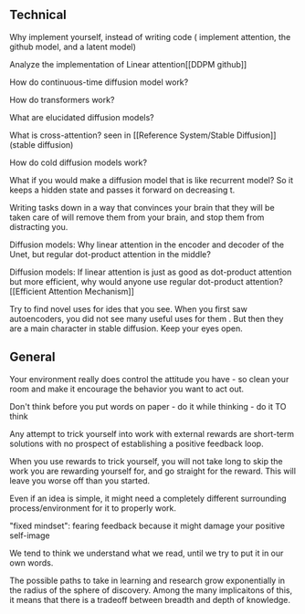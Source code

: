 
## Technical
Why implement yourself, instead of writing code
( implement attention, the github model, and a latent model)

Analyze the implementation of Linear attention[[DDPM github]]

How do continuous-time diffusion model work?

How do transformers work?

What are elucidated diffusion models?

What is cross-attention? seen in [[Reference System/Stable Diffusion]] (stable diffusion)

How do cold diffusion models work?

What if you would make a diffusion model that is like  recurrent model? So it keeps a hidden state and passes it forward on decreasing t.

Writing tasks down in a way that convinces your brain that they will be taken care of will remove them from your brain, and stop them from distracting you. 

Diffusion models: Why linear attention in the encoder and decoder of the Unet, but regular dot-product attention in the middle?

Diffusion models: If linear attention is just as good as dot-product attention but more efficient, why would anyone use regular dot-product attention? [[Efficient Attention Mechanism]]

Try to find novel uses for ides that you see. When you first saw autoencoders, you did not see many useful uses for them . But then they are a main character in stable diffusion. Keep your eyes open. 




## General

Your environment really does control the attitude you have - so clean your room and make it encourage the behavior you want to act out. 

Don't think before you put words on paper - do it while thinking - do it TO think

Any attempt to trick yourself into work with external rewards are short-term solutions with no prospect of establishing a positive feedback loop. 

When you use rewards to trick yourself, you will not take long to skip the work you are rewarding yourself for, and go straight for the reward. This will leave you worse off than you started. 

Even if an idea is simple, it might need a completely different surrounding process/environment for it to properly work.

"fixed mindset": fearing feedback because it might damage your positive self-image

We tend to think we understand what we read, until we try to put it in our own words. 

The possible paths to take in learning and research grow exponentially in the radius of the sphere of discovery. Among the many implicaitons of this, it means that there is a tradeoff between breadth and depth of knowledge. 

